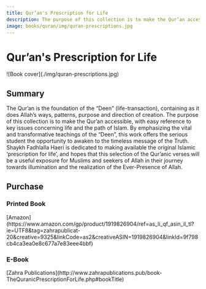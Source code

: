 ```yaml
---
title: Qur’an's Prescription for Life
description: The purpose of this collection is to make the Qur’an accessible, with easy reference to key issues concerning life and the path of Islam.
image: books/quran/img/quran-prescriptions.jpg
---
```


# Qur’an's Prescription for Life

<div markdown="1" class="cover-image">
![Book cover](./img/quran-prescriptions.jpg)
</div>

## Summary

The Qur’an is the foundation of the “Deen” (life-transaction), containing as it does Allah’s ways, patterns, purpose and direction of creation. The purpose of this collection is to make the Qur’an accessible, with easy reference to key issues concerning life and the path of Islam. By emphasizing the vital and transformative teachings of the “Deen”, this work offers the serious student the opportunity to awaken to the timeless message of the Truth. Shaykh Fadhlalla Haeri is dedicated to making available the original Islamic ‘prescription for life’, and hopes that this selection of the Qur’anic verses will be a useful exposure for Muslims and seekers of Allah in their journey towards illumination and the realization of the Ever-Presence of Allah.

## Purchase

### Printed Book

<div markdown="3" class="purchase-link">
[Amazon](https://www.amazon.com/gp/product/1919826904/ref=as_li_qf_asin_il_tl?ie=UTF8&tag=zahrapublicat-20&creative=9325&linkCode=as2&creativeASIN=1919826904&linkId=9f798cb4ca3ea0e8c677a7e83eee4bbf)
</div>

### E-Book

<div markdown="3" class="purchase-link">
[Zahra Publications](http://www.zahrapublications.pub/book-TheQuranicPrescriptionForLife.php#bookTitle)
</div>